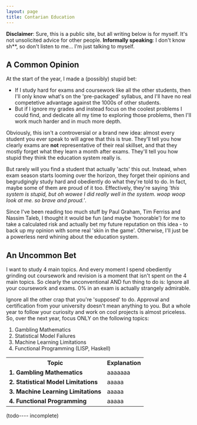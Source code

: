 ```yaml
---
layout: page
title: Contarian Education
---
```


<b>Disclaimer</b>: Sure, this is a public site, but all writing below is for myself. It's not unsolicited advice for other people. 
<b>Informally speaking</b>: I don't know sh**, so don't listen to me... I'm just talking to myself.

## A Common Opinion

At the start of the year, I made a (possibly) stupid bet:
* If I study hard for exams and coursework like all the other students, then I'll only know what's on the 'pre-packaged' syllabus, and I'll have no real competetive advantage against the 1000s of other students.
* But if I ignore my grades and instead focus on the coolest problems I could find, and dedicate all my time to exploring those problems, then I'll work much harder and in much more depth. 

Obviously, this isn't a controversial or a brand new idea: almost every student you ever speak to will agree that this is true. They'll tell you how clearly exams are <b>not</b> representative of their real skillset, and that they mostly forget what they learn a month after exams. They'll tell you how stupid they think the education system really is.

But rarely will you find a student that actually 'acts' this out. Instead, when exam season starts looming over the horizon, they forget their opinions and begrudgingly study hard and obediently do what they're told to do. In fact, maybe some of them are proud of it too. Effectively, they're saying <i>'this system is stupid, but oh wowee I did really well in the system. woop woop look at me. so brave and proud.'</i>. 

Since I've been reading too much stuff by Paul Graham, Tim Ferriss and Nassim Taleb, I thought it would be fun (and maybe 'honorable') for me to take a calculated risk and actually bet my future reputation on this idea - to back up my opinion with some real 'skin in the game'. Otherwise, I'll just be a powerless nerd whining about the education system.


## An Uncommon Bet

I want to study 4 main topics. And every moment I spend obediently grinding out coursework and revision is a moment that isn't spent on the 4 main topics.
So clearly the unconventional AND fun thing to do is: Ignore all your coursework and exams. 0% in an exam is actually strangely admirable.

Ignore all the other crap that you're 'supposed' to do. Approval and certification from your university doesn't mean anything to you. But a whole year to follow your curiosity and work on cool projects is almost priceless.
So, over the next year, focus ONLY on the following topics:

1. Gambling Mathematics
2. Statistical Model Failures
3. Machine Learning Limitations 
4. Functional Programming (LISP, Haskell)

<table style="width:140%">
  <tr>
    <th>Topic</th>
    <th>Explanation</th>
  </tr>
  <tr>
    <td><b>1. Gambling Mathematics</b></td>
    <td>aaaaaaa</td>
  </tr>
  <tr>
    <td><b>2. Statistical Model Limitations</b></td>
    <td>aaaaa</td>
  </tr>
  <tr>
    <td><b>3. Machine Learning Limitations</b></td>
    <td>aaaaa</td>
  </tr>
  <tr>
    <td><b>4. Functional Programming</b></td>
    <td>aaaaa</td>
  </tr>
  </table>
  

(todo---- incomplete)

